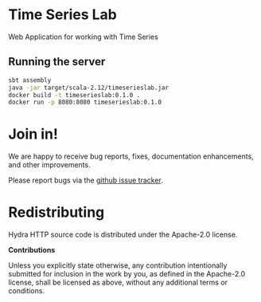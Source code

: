 # Time Series Lab

Web Application for working with Time Series

## Running the server
 
 ```bash
sbt assembly
java -jar target/scala-2.12/timeserieslab.jar 
docker build -t timeserieslab:0.1.0 .
docker run -p 8080:8080 timeserieslab:0.1.0
 ```

# Join in!

We are happy to receive bug reports, fixes, documentation enhancements,
and other improvements.

Please report bugs via the
[github issue tracker](http://github.com/klangner/time-series-lab/issues).



# Redistributing

Hydra HTTP source code is distributed under the Apache-2.0 license.

**Contributions**

Unless you explicitly state otherwise, any contribution intentionally submitted
for inclusion in the work by you, as defined in the Apache-2.0 license, shall be
licensed as above, without any additional terms or conditions.
